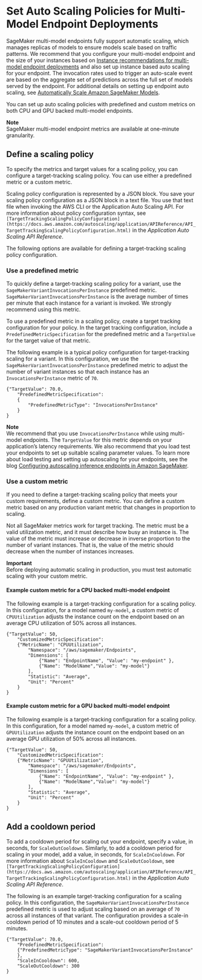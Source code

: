 # Set Auto Scaling Policies for Multi\-Model Endpoint Deployments<a name="multi-model-endpoints-autoscaling"></a>

SageMaker multi\-model endpoints fully support automatic scaling, which manages replicas of models to ensure models scale based on traffic patterns\. We recommend that you configure your multi\-model endpoint and the size of your instances based on [Instance recommendations for multi\-model endpoint deployments](multi-model-endpoints.md#multi-model-endpoint-instance) and also set up instance based auto scaling for your endpoint\. The invocation rates used to trigger an auto\-scale event are based on the aggregate set of predictions across the full set of models served by the endpoint\. For additional details on setting up endpoint auto scaling, see [Automatically Scale Amazon SageMaker Models](https://docs.aws.amazon.com/sagemaker/latest/dg/endpoint-auto-scaling.html)\.

You can set up auto scaling policies with predefined and custom metrics on both CPU and GPU backed multi\-model endpoints\.

**Note**  
SageMaker multi\-model endpoint metrics are available at one\-minute granularity\.

## Define a scaling policy<a name="multi-model-endpoints-autoscaling-define"></a>

To specify the metrics and target values for a scaling policy, you can configure a target\-tracking scaling policy\. You can use either a predefined metric or a custom metric\.

Scaling policy configuration is represented by a JSON block\. You save your scaling policy configuration as a JSON block in a text file\. You use that text file when invoking the AWS CLI or the Application Auto Scaling API\. For more information about policy configuration syntax, see `[TargetTrackingScalingPolicyConfiguration](https://docs.aws.amazon.com/autoscaling/application/APIReference/API_TargetTrackingScalingPolicyConfiguration.html)` in the *Application Auto Scaling API Reference*\.

The following options are available for defining a target\-tracking scaling policy configuration\.

### Use a predefined metric<a name="multi-model-endpoints-autoscaling-predefined"></a>

To quickly define a target\-tracking scaling policy for a variant, use the `SageMakerVariantInvocationsPerInstance` predefined metric\. `SageMakerVariantInvocationsPerInstance` is the average number of times per minute that each instance for a variant is invoked\. We strongly recommend using this metric\.

To use a predefined metric in a scaling policy, create a target tracking configuration for your policy\. In the target tracking configuration, include a `PredefinedMetricSpecification` for the predefined metric and a `TargetValue` for the target value of that metric\.

The following example is a typical policy configuration for target\-tracking scaling for a variant\. In this configuration, we use the `SageMakerVariantInvocationsPerInstance` predefined metric to adjust the number of variant instances so that each instance has an `InvocationsPerInstance` metric of `70`\.

```
{"TargetValue": 70.0,
    "PredefinedMetricSpecification":
    {
        "PredefinedMetricType": "InvocationsPerInstance"
    }
}
```

**Note**  
We recommend that you use `InvocationsPerInstance` while using multi\-model endpoints\. The `TargetValue` for this metric depends on your application’s latency requirements\. We also recommend that you load test your endpoints to set up suitable scaling parameter values\. To learn more about load testing and setting up autoscaling for your endpoints, see the blog [Configuring autoscaling inference endpoints in Amazon SageMaker](http://aws.amazon.com/blogs/machine-learning/configuring-autoscaling-inference-endpoints-in-amazon-sagemaker/)\.

### Use a custom metric<a name="multi-model-endpoints-autoscaling-custom"></a>

If you need to define a target\-tracking scaling policy that meets your custom requirements, define a custom metric\. You can define a custom metric based on any production variant metric that changes in proportion to scaling\.

Not all SageMaker metrics work for target tracking\. The metric must be a valid utilization metric, and it must describe how busy an instance is\. The value of the metric must increase or decrease in inverse proportion to the number of variant instances\. That is, the value of the metric should decrease when the number of instances increases\.

**Important**  
Before deploying automatic scaling in production, you must test automatic scaling with your custom metric\.

#### Example custom metric for a CPU backed multi\-model endpoint<a name="multi-model-endpoints-autoscaling-custom-cpu"></a>

The following example is a target\-tracking configuration for a scaling policy\. In this configuration, for a model named `my-model`, a custom metric of `CPUUtilization` adjusts the instance count on the endpoint based on an average CPU utilization of 50% across all instances\.

```
{"TargetValue": 50,
    "CustomizedMetricSpecification":
    {"MetricName": "CPUUtilization",
        "Namespace": "/aws/sagemaker/Endpoints",
        "Dimensions": [
            {"Name": "EndpointName", "Value": "my-endpoint" },
            {"Name": "ModelName","Value": "my-model"}
        ],
        "Statistic": "Average",
        "Unit": "Percent"
    }
}
```

#### Example custom metric for a GPU backed multi\-model endpoint<a name="multi-model-endpoints-autoscaling-custom-gpu"></a>

The following example is a target\-tracking configuration for a scaling policy\. In this configuration, for a model named `my-model`, a custom metric of `GPUUtilization` adjusts the instance count on the endpoint based on an average GPU utilization of 50% across all instances\.

```
{"TargetValue": 50,
    "CustomizedMetricSpecification":
    {"MetricName": "GPUUtilization",
        "Namespace": "/aws/sagemaker/Endpoints",
        "Dimensions": [
            {"Name": "EndpointName", "Value": "my-endpoint" },
            {"Name": "ModelName","Value": "my-model"}
        ],
        "Statistic": "Average",
        "Unit": "Percent"
    }
}
```

## Add a cooldown period<a name="multi-model-endpoints-autoscaling-cooldown"></a>

To add a cooldown period for scaling out your endpoint, specify a value, in seconds, for `ScaleOutCooldown`\. Similarly, to add a cooldown period for scaling in your model, add a value, in seconds, for `ScaleInCooldown`\. For more information about `ScaleInCooldown` and `ScaleOutCooldown`, see `[TargetTrackingScalingPolicyConfiguration](https://docs.aws.amazon.com/autoscaling/application/APIReference/API_TargetTrackingScalingPolicyConfiguration.html)` in the *Application Auto Scaling API Reference*\.

The following is an example target\-tracking configuration for a scaling policy\. In this configuration, the `SageMakerVariantInvocationsPerInstance` predefined metric is used to adjust scaling based on an average of `70` across all instances of that variant\. The configuration provides a scale\-in cooldown period of 10 minutes and a scale\-out cooldown period of 5 minutes\.

```
{"TargetValue": 70.0,
    "PredefinedMetricSpecification":
    {"PredefinedMetricType": "SageMakerVariantInvocationsPerInstance"
    },
    "ScaleInCooldown": 600,
    "ScaleOutCooldown": 300
}
```